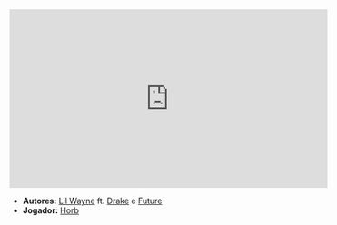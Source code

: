 <iframe width="560" height="315" src="https://www.youtube.com/embed/X_uoq5xCaFc?si=HEayMAcz17phVRgT" title="YouTube video player" frameborder="0" allow="accelerometer; autoplay; clipboard-write; encrypted-media; gyroscope; picture-in-picture; web-share" referrerpolicy="strict-origin-when-cross-origin" allowfullscreen></iframe>

- **Autores:** [Lil Wayne](content/Autores/Lil%20Wayne.md) ft. [Drake](content/Autores/Drake.md) e [Future](content/Autores/Future.md)
- **Jogador:** [Horb](content/Jogadores/Horb.md)